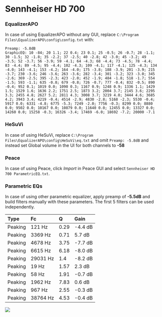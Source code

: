 # Sennheiser HD 700

### EqualizerAPO
In case of using EqualizerAPO without any GUI, replace `C:\Program Files\EqualizerAPO\config\config.txt`
with:
```
Preamp: -5.8dB
GraphicEQ: 10 -84; 20 1.1; 22 0.4; 23 0.1; 25 -0.5; 26 -0.7; 28 -1.1; 30 -1.5; 32 -1.8; 35 -2.2; 37 -2.5; 40 -2.8; 42 -3.0; 45 -3.2; 49 -3.5; 52 -3.7; 56 -3.9; 59 -4.1; 64 -4.3; 68 -4.4; 73 -4.5; 78 -4.4; 83 -4.4; 89 -4.5; 95 -4.4; 102 -4.3; 109 -4.1; 117 -4.1; 125 -4.3; 134 -4.0; 143 -4.1; 153 -4.2; 164 -4.0; 175 -3.8; 188 -3.9; 201 -3.9; 215 -3.7; 230 -3.6; 246 -3.6; 263 -3.6; 282 -3.4; 301 -3.2; 323 -3.0; 345 -2.6; 369 -2.5; 395 -2.3; 423 -2.0; 452 -1.9; 484 -1.8; 518 -1.7; 554 -1.5; 593 -1.1; 635 -0.8; 679 -0.8; 726 -0.7; 777 -0.4; 832 -0.5; 890 -0.4; 952 0.1; 1019 0.0; 1090 0.3; 1167 0.9; 1248 0.9; 1336 1.1; 1429 1.5; 1529 1.6; 1636 2.2; 1751 2.5; 1873 3.2; 2004 3.7; 2145 3.6; 2295 3.3; 2455 4.8; 2627 5.2; 2811 4.3; 3008 3.7; 3219 4.0; 3444 4.6; 3685 4.2; 3943 3.4; 4219 -0.4; 4514 -2.9; 4830 -2.8; 5168 -2.3; 5530 -0.4; 5917 0.0; 6331 -4.8; 6775 -5.3; 7249 -2.0; 7756 -0.3; 8299 0.0; 8880 0.0; 9502 0.0; 10167 0.0; 10879 0.0; 11640 0.0; 12455 0.0; 13327 0.0; 14260 0.0; 15258 -0.3; 16326 -3.4; 17469 -6.0; 18692 -7.2; 20000 -7.1
```

### HeSuVi
In case of using HeSuVi, replace `C:\Program Files\EqualizerAPO\config\HeSuVi\eq.txt` and omit `Preamp:
-5.8dB` and instead set Global volume in the UI for both channels to **-58**

### Peace
In case of using Peace, click *Import* in Peace GUI and select `Sennheiser HD 700 ParametricEQ.txt`.

### Parametric EQs
In case of using other parametric equalizer, apply preamp of **-5.5dB** and build filters manually with
these parameters. The first 5 filters can be used independently.

| Type    | Fc       |    Q | Gain    |
|:--------|:---------|:-----|:--------|
| Peaking | 121 Hz   | 0.29 | -4.4 dB |
| Peaking | 3369 Hz  | 0.71 | 5.7 dB  |
| Peaking | 4678 Hz  | 3.75 | -7.7 dB |
| Peaking | 6615 Hz  | 6.18 | -8.0 dB |
| Peaking | 29031 Hz | 1.4  | -8.2 dB |
| Peaking | 19 Hz    | 1.57 | 2.3 dB  |
| Peaking | 58 Hz    | 1.91 | -0.7 dB |
| Peaking | 1962 Hz  | 7.83 | 0.6 dB  |
| Peaking | 967 Hz   | 2.55 | -0.3 dB |
| Peaking | 38764 Hz | 4.53 | -0.4 dB |

![](https://raw.githubusercontent.com/jaakkopasanen/AutoEq/master/results/headphonecom/sbaf-serious/Sennheiser%20HD%20700/Sennheiser%20HD%20700.png)